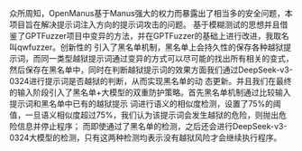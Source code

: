 众所周知，OpenManus基于Manus强大的权力而暴露出了相当多的安全问题，本项目旨在解决提示词注入方向的提示词攻击的问题。
基于模糊测试的思想并且借鉴了GPTFuzzer项目中变异的方法，并在GPTFuzzer的基础上进行改进，我取名叫qwfuzzer。创新性的
引入了黑名单机制，黑名单上会持久性的保存各种越狱提示词，而同一类型越狱提示词通过变异的方式可以尽可能的找出所有相关的变式，
然后保存在黑名单中，同时在判断越狱提示词的效果方面我们通过DeepSeek-v3-0324进行提示词是否越狱的判断，从而实现黑名单的动
态更新。并且我们在最终的输入阶段引入了黑名单+大模型的双重防护策略。首先黑名单机制通过比较输入提示词和黑名单中已有的越狱提示
词进行语义的相似度检测，设置了75%的阈值，一旦语义相似度超过75%，我们认为该提示词会发生越狱的危险，则抛出危险信息并停止程序；
而即使通过了黑名单的检测，之后还会进行DeepSeek-v3-0324大模型的检测，只有这两种检测均表示没有越狱风险才会继续执行程序。